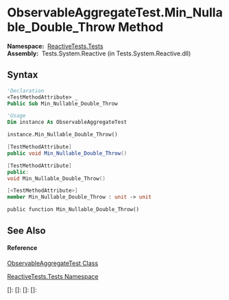 # ObservableAggregateTest.Min\_Nullable\_Double\_Throw Method

**Namespace:**  [ReactiveTests.Tests](ReactiveTests.Tests\ReactiveTests.Tests.md)  
**Assembly:**  Tests.System.Reactive (in Tests.System.Reactive.dll)

## Syntax

```vb
'Declaration
<TestMethodAttribute> _
Public Sub Min_Nullable_Double_Throw
```

```vb
'Usage
Dim instance As ObservableAggregateTest

instance.Min_Nullable_Double_Throw()
```

```csharp
[TestMethodAttribute]
public void Min_Nullable_Double_Throw()
```

```c++
[TestMethodAttribute]
public:
void Min_Nullable_Double_Throw()
```

```fsharp
[<TestMethodAttribute>]
member Min_Nullable_Double_Throw : unit -> unit 
```

```jscript
public function Min_Nullable_Double_Throw()
```

## See Also

#### Reference

[ObservableAggregateTest Class](ObservableAggregateTest\ObservableAggregateTest.md)

[ReactiveTests.Tests Namespace](ReactiveTests.Tests\ReactiveTests.Tests.md)

[]: 
[]: 
[]: 
[]: 